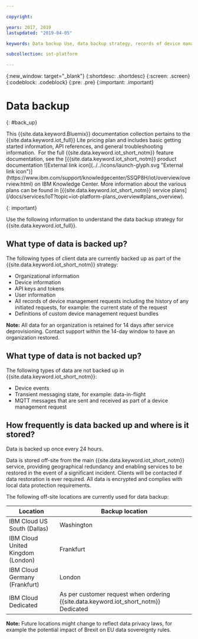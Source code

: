 ```yaml
---

copyright:

years: 2017, 2019
lastupdated: "2019-04-05"

keywords: Data backup Use, data backup strategy, records of device management requests

subcollection: iot-platform

---
```


{:new_window: target="\_blank"}
{:shortdesc: .shortdesc}
{:screen: .screen}
{:codeblock: .codeblock}
{:pre: .pre}
{:important: .important}



# Data backup
{: #back_up}

<p>This {{site.data.keyword.Bluemix}} documentation collection pertains to the {{site.data.keyword.iot_full}} Lite pricing plan and includes basic getting started information, API references, and general troubleshooting information. 
For the full {{site.data.keyword.iot_short_notm}} feature documentation, see the [{{site.data.keyword.iot_short_notm}} product documentation ![External link icon](../../icons/launch-glyph.svg "External link icon")](https://www.ibm.com/support/knowledgecenter/SSQP8H/iot/overview/overview.html) on IBM Knowledge Center. More information about the various plans can be found in [{{site.data.keyword.iot_short_notm}} service plans](/docs/services/IoT?topic=iot-platform-plans_overview#plans_overview). 
</p>
{: important}

Use the following information to understand the data backup strategy for {{site.data.keyword.iot_full}}.

## What type of data is backed up?

The following types of client data are currently backed up as part of the {{site.data.keyword.iot_short_notm}} strategy:

- Organizational information
- Device information
- API keys and tokens
- User information
- All records of device management requests including the history of any initiated requests, for example: the current state of the request
- Definitions of custom device management request bundles

**Note:** All data for an organization is retained for 14 days after service deprovisioning. Contact support within the 14-day window to have an organization restored.

## What type of data is not backed up?

The following types of data are not backed up in {{site.data.keyword.iot_short_notm}}:

- Device events
- Transient messaging state, for example: data-in-flight
- MQTT messages that are sent and received as part of a device management request
<!-- - Analytics rules and alert configuration -->

## How frequently is data backed up and where is it stored?

Data is backed up once every 24 hours.

Data is stored off-site from the main {{site.data.keyword.iot_short_notm}} service, providing geographical redundancy and enabling services to be restored in the event of a significant incident. Clients will be contacted if data restoration is ever required. All data is encrypted and complies with local data protection requirements.

The following off-site locations are currently used for data backup:

Location                   | Backup location                      
------------- | -------------
IBM Cloud US South (Dallas)| Washington
IBM Cloud United Kingdom (London) | Frankfurt
IBM Cloud Germany (Frankfurt) | London
IBM Cloud Dedicated | As per customer request when ordering {{site.data.keyword.iot_short_notm}} Dedicated

**Note:** Future locations might change to reflect data privacy laws, for example the potential impact of Brexit on EU data sovereignty rules.
